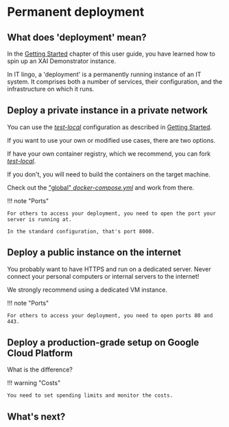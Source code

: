 # Permanent deployment


## What does 'deployment' mean?

In the
[Getting Started](getting-started.md#run-your-very-own-xai-demonstrator-instance)
chapter of this user guide, you have learned how to spin up an XAI Demonstrator instance.

In IT lingo, a 'deployment' is a permanently running instance of an IT system.
It comprises both a number of services, their configuration, and the infrastructure on which it runs.

## Deploy a private instance in a private network

You can use the 
[_test-local_](https://github.com/XAI-Demonstrator/xai-demonstrator/tree/master/deployment/test-local)
configuration as described in 
[Getting Started](getting-started.md#run-your-very-own-xai-demonstrator-instance).

If you want to use your own or modified use cases, there are two options.

If have your own container registry, which we recommend, you can fork
[_test-local_](https://github.com/XAI-Demonstrator/xai-demonstrator/tree/master/deployment/test-local).

If you don't, you will need to build the containers on the target machine.

Check out the ["global" _docker-compose.yml_](https://github.com/XAI-Demonstrator/xai-demonstrator/blob/master/docker-compose.yml)
and work from there.

!!! note "Ports"

    For others to access your deployment, you need to open the port your server is running at.

    In the standard configuration, that's port 8000.

## Deploy a public instance on the internet

You probably want to have HTTPS and run on a dedicated server.
Never connect your personal computers or internal servers to the internet!

We strongly recommend using a dedicated VM instance.

!!! note "Ports"

    For others to access your deployment, you need to open ports 80 and 443.

## Deploy a production-grade setup on Google Cloud Platform

What is the difference?

!!! warning "Costs"

    You need to set spending limits and monitor the costs.

## What's next?
